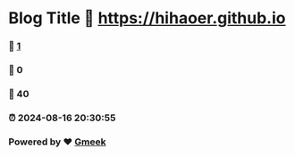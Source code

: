 # Blog Title :link: https://hihaoer.github.io 
### :page_facing_up: [1](https://hihaoer.github.io/tag.html) 
### :speech_balloon: 0 
### :hibiscus: 40 
### :alarm_clock: 2024-08-16 20:30:55 
### Powered by :heart: [Gmeek](https://github.com/Meekdai/Gmeek)
